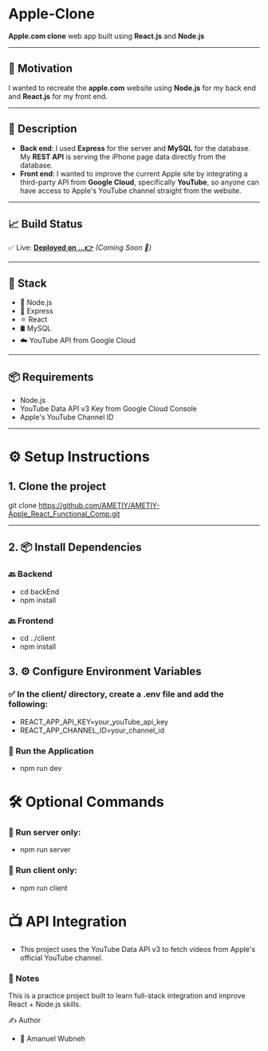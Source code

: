 #  Apple-Clone

**Apple.com clone** web app built using **React.js** and **Node.js**

---

## 🎯 Motivation

I wanted to recreate the **apple.com** website using **Node.js** for my back end and **React.js** for my front end.

---

## 📝 Description

- **Back end**: I used **Express** for the server and **MySQL** for the database. My **REST API** is serving the iPhone page data directly from the database.
- **Front end**: I wanted to improve the current Apple site by integrating a third-party API from **Google Cloud**, specifically **YouTube**, so anyone can have access to Apple's YouTube channel straight from the website.

---

## 📈 Build Status

✅ Live: **[Deployed on ...👉](#)** _(Coming Soon 🚀)_

---

## 🧰 Stack

- 🔧 Node.js
- 🚂 Express
- ⚛️ React
- 🛢️ MySQL
- ☁️ YouTube API from Google Cloud

---

## 📦 Requirements

- Node.js
- YouTube Data API v3 Key from Google Cloud Console
- Apple's YouTube Channel ID

---

# ⚙️ Setup Instructions

## 1. Clone the project

git clone https://github.com/AMETIY/AMETIY-Apple_React_Functional_Comp.git

---

## 2. 📦 Install Dependencies

### 🔙 Backend

- cd backEnd
- npm install

### 🔙 Frontend

- cd ../client
- npm install

## 3. ⚙️ Configure Environment Variables

### ✅ In the client/ directory, create a .env file and add the following:

- REACT_APP_API_KEY=your_youTube_api_key
- REACT_APP_CHANNEL_ID=your_channel_id

### 🚀 Run the Application

- npm run dev

# 🛠 Optional Commands

### 🔹 Run server only:

- npm run server

### 🔹 Run client only:

- npm run client

# 📺 API Integration

- This project uses the YouTube Data API v3 to fetch videos from Apple's official YouTube channel.

### 📌 Notes

This is a practice project built to learn full-stack integration and improve React + Node.js skills.

✍️ Author

- 👤 Amanuel Wubneh
